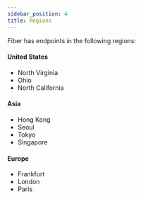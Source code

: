 ```yaml
---
sidebar_position: 4
title: Regions
---
```

Fiber has endpoints in the following regions:
#### United States
* North Virginia
* Ohio
* North California

#### Asia
* Hong Kong
* Seoul
* Tokyo
* Singapore

#### Europe
* Frankfurt
* London
* Paris
